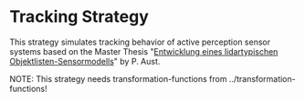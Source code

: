 # Tracking Strategy

This strategy simulates tracking behavior of active perception sensor systems based on the Master Thesis "[Entwicklung eines lidartypischen Objektlisten-Sensormodells](https://tuprints.ulb.tu-darmstadt.de/8943/)" by P. Aust.

NOTE:
This strategy needs transformation-functions from ../transformation-functions!